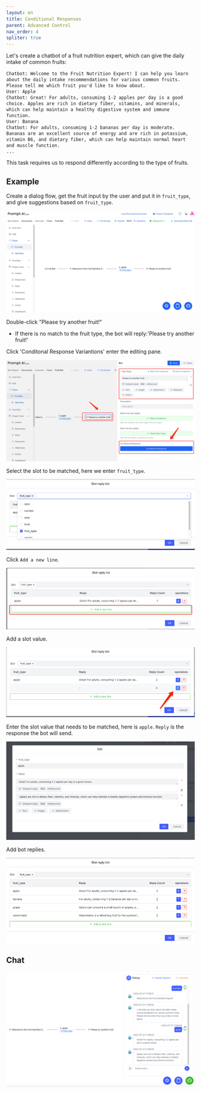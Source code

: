 ```yaml
---
layout: en
title: Conditional Responses
parent: Advanced Control
nav_order: 4
spliter: true
---
```

Let's create a chatbot of a fruit nutrition expert, which can give the daily intake of common fruits:
```text
Chatbot: Welcome to the Fruit Nutrition Expert! I can help you learn about the daily intake recommendations for various common fruits. Please tell me which fruit you'd like to know about.
User: Apple
Chatbot: Great! For adults, consuming 1-2 apples per day is a good choice. Apples are rich in dietary fiber, vitamins, and minerals, which can help maintain a healthy digestive system and immune function.
User: Banana
Chatbot: For adults, consuming 1-2 bananas per day is moderate. Bananas are an excellent source of energy and are rich in potassium, vitamin B6, and dietary fiber, which can help maintain normal heart and muscle function.
...
```
<!---
User: Grapes

Chatbot: Adults can consume a small bunch of grapes, about 10-15 grapes per day. Grapes contain abundant antioxidants and vitamin C, which can help protect cells from oxidative damage.

User: Watermelon

Chatbot: Watermelon is a refreshing fruit for the summer! Consuming a small slice of watermelon (about 200 grams) per day is a good choice. It has a high water content, helping to maintain body hydration, and is also rich in vitamins A and C.
--->
This task requires us to respond differently according to the type of fruits. 

## Example
Create a dialog flow, get the fruit input by the user and put it in `fruit_type`, and give suggestions based on `fruit_type`.

![condition_response_overview.jpg](/assets/images/condition_response_overview.jpg)

Double-click "Please try another fruit!" 
- If there is no match to the fruit type, the bot will reply:'Please try another fruit!'

Click 'Conditonal Response Variantions' enter the editing pane.

![condition_response_bot.jpg](/assets/images/condition_response_bot.jpg)

Select the slot to be matched, here we enter `fruit_type`.

![img_3.png](/assets/images/tutorial/conditional_response/03-slot-reply-list.png)

Click `Add a new line`. 

![img_1.png](/assets/images/tutorial/conditional_response/04-slot-reply-list.png)

Add a slot value.

![img_2.png](/assets/images/tutorial/conditional_response/05-slot-reply-list.png)

Enter the slot value that needs to be matched, here is `apple`. `Reply` is the response the bot will send. 

![img.png](/assets/images/tutorial/conditional_response/06-slot-reply-list.png)

Add bot replies.

![img_4.png](/assets/images/tutorial/conditional_response/07-slot-reply-list.png)

## Chat

![img.png](/assets/images/tutorial/conditional_response/08-slot-reply-list.png)
